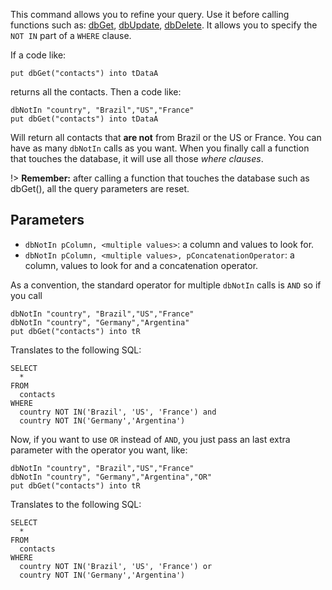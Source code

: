 This command allows you to refine your query. Use it before calling functions such as: [dbGet](api/dbGet.md), [dbUpdate](api/dbUpdate.md), [dbDelete](api/dbDelete.md). It allows you to specify the `NOT IN` part of a `WHERE` clause.

If a code like:

~~~
put dbGet("contacts") into tDataA 
~~~

returns all the contacts. Then a code like:

~~~
dbNotIn "country", "Brazil","US","France" 
put dbGet("contacts") into tDataA 
~~~

Will return all contacts that **are not** from Brazil or the US or France. You can have as many `dbNotIn` calls as you want. When you finally call a function that touches
the database, it will use all those _where clauses_.

!> **Remember:** after calling a function that touches the database such as dbGet(), all the query parameters are reset.

## Parameters
* `dbNotIn pColumn, <multiple values>`: a column and values to look for.
* `dbNotIn pColumn, <multiple values>, pConcatenationOperator`: a column, values to look for and a concatenation operator.

As a convention, the standard operator for multiple `dbNotIn` calls is `AND` so if you call

~~~
dbNotIn "country", "Brazil","US","France" 
dbNotIn "country", "Germany","Argentina" 
put dbGet("contacts") into tR 
~~~

Translates to the following SQL:
~~~
SELECT
  * 
FROM 
  contacts 
WHERE 
  country NOT IN('Brazil', 'US', 'France') and 
  country NOT IN('Germany','Argentina') 
~~~

Now, if you want  to use `OR` instead of `AND`, you just pass an last extra parameter with the operator you want, like:

~~~
dbNotIn "country", "Brazil","US","France" 
dbNotIn "country", "Germany","Argentina","OR" 
put dbGet("contacts") into tR 
~~~

Translates to the following SQL:

~~~
SELECT 
  * 
FROM 
  contacts 
WHERE 
  country NOT IN('Brazil', 'US', 'France') or 
  country NOT IN('Germany','Argentina') 
~~~